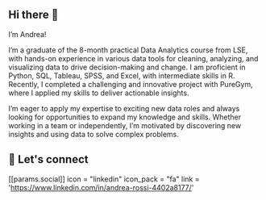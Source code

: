 ## Hi there 👋
I’m Andrea!

I’m a graduate of the 8-month practical Data Analytics course from LSE, with hands-on experience in various data tools for cleaning, analyzing, and visualizing data to drive decision-making and change. 
I am proficient in Python, SQL, Tableau, SPSS, and Excel, with intermediate skills in R. Recently, I completed a challenging and innovative project with PureGym, where I applied my skills to deliver actionable insights.

I’m eager to apply my expertise to exciting new data roles and always looking for opportunities to expand my knowledge and skills. Whether working in a team or independently, I’m motivated by discovering new insights and using data to solve complex problems.

## 🤝 Let's connect 
[[params.social]]
    icon = "linkedin"
    icon_pack = "fa"
    link = 'https://www.linkedin.com/in/andrea-rossi-4402a8177/'

<!--
**andrear1494/andrear1494** is a ✨ _special_ ✨ repository because its `README.md` (this file) appears on your GitHub profile.

Here are some ideas to get you started:

- 🔭 I’m currently working on ...
- 🌱 I’m currently learning ...
- 👯 I’m looking to collaborate on ...
- 🤔 I’m looking for help with ...
- 💬 Ask me about ...
- 📫 How to reach me: ...
- 😄 Pronouns: ...
- ⚡ Fun fact: ...
-->
